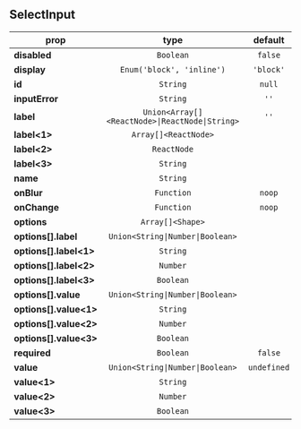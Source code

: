 ## SelectInput

prop | type | default | required | description
---- | :----: | :-------: | :--------: | -----------
**disabled** | `Boolean` | `false` | :x: | 
**display** | `Enum('block', 'inline')` | `'block'` | :x: | 
**id** | `String` | `null` | :x: | 
**inputError** | `String` | `''` | :x: | 
**label** | `Union<Array[]<ReactNode>\|ReactNode\|String>` | `''` | :x: | 
**label<1>** | `Array[]<ReactNode>` |  | :x: | 
**label<2>** | `ReactNode` |  | :x: | 
**label<3>** | `String` |  | :x: | 
**name** | `String` |  | :white_check_mark: | 
**onBlur** | `Function` | `noop` | :x: | 
**onChange** | `Function` | `noop` | :x: | 
**options** | `Array[]<Shape>` |  | :white_check_mark: | 
**options[].label** | `Union<String\|Number\|Boolean>` |  | :x: | 
**options[].label<1>** | `String` |  | :x: | 
**options[].label<2>** | `Number` |  | :x: | 
**options[].label<3>** | `Boolean` |  | :x: | 
**options[].value** | `Union<String\|Number\|Boolean>` |  | :x: | 
**options[].value<1>** | `String` |  | :x: | 
**options[].value<2>** | `Number` |  | :x: | 
**options[].value<3>** | `Boolean` |  | :x: | 
**required** | `Boolean` | `false` | :x: | 
**value** | `Union<String\|Number\|Boolean>` | `undefined` | :x: | 
**value<1>** | `String` |  | :x: | 
**value<2>** | `Number` |  | :x: | 
**value<3>** | `Boolean` |  | :x: | 

